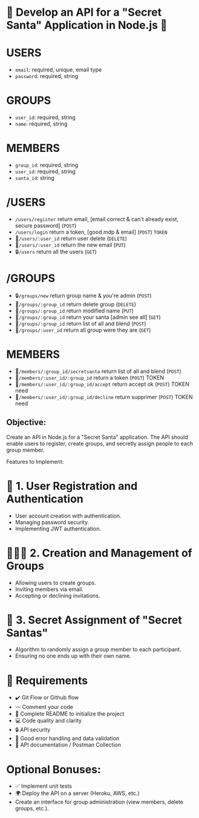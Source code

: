 # 🎄 Develop an API for a "Secret Santa" Application in Node.js 🎁


# USERS
* `email`: required, unique, email type
* `password`: required, string

# GROUPS
* `user_id`: required, string
* `name`: required, string


# MEMBERS
* `group_id`: required, string
* `user_id`: required, string
* `santa_id`: string



# /USERS
-   `/users/register` return email, [email correct & can't already exist, secure password] (`POST`)
-   `/users/login` return a token, [good mdp & email] (`POST`) `TOKEN`
- 🔐`/users/:user_id` return user delete (`DELETE`)
- 🔐`/users/:user_id` return the new email (`PUT`)
- 🔒`/users` return all the users (`GET`)

# /GROUPS
- 🔒`/groups/new` return group name & you're admin (`POST`)
- 🔐`/groups/:group_id` return delete group (`DELETE`)
- 🔐`/groups/:group_id` return modified name (`PUT`)
- 🔐`/groups/:group_id` return your santa [admin see all] (`GET`)
- 🔐`/groups/:group_id` return list of all and blend (`POST`)
- 🔐`/groups/:user_id` return all group were they are (`GET`)



# MEMBERS
- 🔐`/members/:group_id/secretsanta` return list of all and blend (`POST`)
- 🔐`/members/:user_id/:group_id` return a token (`POST`) TOKEN
- 🔐`/members/:user_id/:group_id/accept` return accept ok (`POST`) TOKEN need
- 🔐`/members/:user_id/:group_id/decline` return supprimer (`POST`) TOKEN need




## Objective:

Create an API in Node.js for a "Secret Santa" application.
The API should enable users to register, create groups, and secretly assign people to each group member.

Features to Implement:

# 👤 1. User Registration and Authentication
	
- User account creation with authentication.
- Managing password security.
- Implementing JWT authentication.


# 🧑‍🤝‍🧑 2. Creation and Management of Groups
	
- Allowing users to create groups.	
- Inviting members via email.	
- Accepting or declining invitations.


# 🎅 3. Secret Assignment of "Secret Santas"

- Algorithm to randomly assign a group member to each participant.	
- Ensuring no one ends up with their own name.


# 🔴 Requirements
	
- ✔️ Git Flow or Github flow	
- 〰️ Comment your code	
- 💯 Complete README to initialize the project	
- 💻 Code quality and clarity	
- 🔒 API security	
- 🚫 Good error handling and data validation	
- 📄 API documentation / Postman Collection


# Optional Bonuses:
	
- ✅ Implement unit tests 	
- 🌍 Deploy the API on a server (Heroku, AWS, etc.)	
- Create an interface for group administration (view members, delete groups, etc.).
